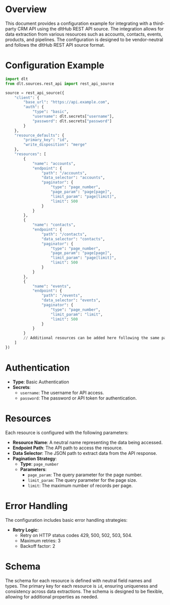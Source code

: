 # Overview

This document provides a configuration example for integrating with a third-party CRM API using the dltHub REST API source. The integration allows for data extraction from various resources such as accounts, contacts, events, products, and pipelines. The configuration is designed to be vendor-neutral and follows the dltHub REST API source format.

# Configuration Example

```python
import dlt
from dlt.sources.rest_api import rest_api_source

source = rest_api_source({
    "client": {
        "base_url": "https://api.example.com",
        "auth": {
            "type": "basic",
            "username": dlt.secrets["username"],
            "password": dlt.secrets["password"]
        }
    },
    "resource_defaults": {
        "primary_key": "id",
        "write_disposition": "merge"
    },
    "resources": [
        {
            "name": "accounts",
            "endpoint": {
                "path": "/accounts",
                "data_selector": "accounts",
                "paginator": {
                    "type": "page_number",
                    "page_param": "page[page]",
                    "limit_param": "page[limit]",
                    "limit": 500
                }
            }
        },
        {
            "name": "contacts",
            "endpoint": {
                "path": "/contacts",
                "data_selector": "contacts",
                "paginator": {
                    "type": "page_number",
                    "page_param": "page[page]",
                    "limit_param": "page[limit]",
                    "limit": 500
                }
            }
        },
        {
            "name": "events",
            "endpoint": {
                "path": "/events",
                "data_selector": "events",
                "paginator": {
                    "type": "page_number",
                    "limit_param": "limit",
                    "limit": 500
                }
            }
        }
        // Additional resources can be added here following the same pattern
    ]
})
```

# Authentication

- **Type**: Basic Authentication
- **Secrets**: 
  - `username`: The username for API access.
  - `password`: The password or API token for authentication.

# Resources

Each resource is configured with the following parameters:

- **Resource Name**: A neutral name representing the data being accessed.
- **Endpoint Path**: The API path to access the resource.
- **Data Selector**: The JSON path to extract data from the API response.
- **Pagination Strategy**: 
  - **Type**: `page_number`
  - **Parameters**: 
    - `page_param`: The query parameter for the page number.
    - `limit_param`: The query parameter for the page size.
    - `limit`: The maximum number of records per page.

# Error Handling

The configuration includes basic error handling strategies:

- **Retry Logic**: 
  - Retry on HTTP status codes 429, 500, 502, 503, 504.
  - Maximum retries: 3
  - Backoff factor: 2

# Schema

The schema for each resource is defined with neutral field names and types. The primary key for each resource is `id`, ensuring uniqueness and consistency across data extractions. The schema is designed to be flexible, allowing for additional properties as needed.